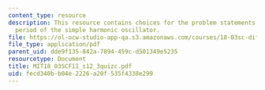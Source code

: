 ```yaml
---
content_type: resource
description: This resource contains choices for the problem statements related to
  period of the simple harmonic oscillator.
file: https://ol-ocw-studio-app-qa.s3.amazonaws.com/courses/18-03sc-differential-equations-fall-2011/fecd340bb04e2226a20f535f4338e299_MIT18_03SCF11_s12_3quizc.pdf
file_type: application/pdf
parent_uid: dde9f135-842a-7894-459c-d501349e5235
resourcetype: Document
title: MIT18_03SCF11_s12_3quizc.pdf
uid: fecd340b-b04e-2226-a20f-535f4338e299
---
```

